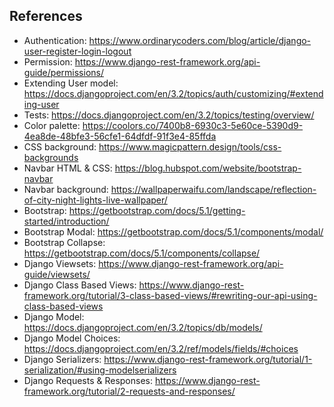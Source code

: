 ## References

- Authentication: https://www.ordinarycoders.com/blog/article/django-user-register-login-logout
- Permission: https://www.django-rest-framework.org/api-guide/permissions/
- Extending User model: https://docs.djangoproject.com/en/3.2/topics/auth/customizing/#extending-user
- Tests: https://docs.djangoproject.com/en/3.2/topics/testing/overview/
- Color palette: https://coolors.co/7400b8-6930c3-5e60ce-5390d9-4ea8de-48bfe3-56cfe1-64dfdf-91f3e4-85ffda
- CSS background: https://www.magicpattern.design/tools/css-backgrounds
- Navbar HTML & CSS: https://blog.hubspot.com/website/bootstrap-navbar
- Navbar background: https://wallpaperwaifu.com/landscape/reflection-of-city-night-lights-live-wallpaper/
- Bootstrap: https://getbootstrap.com/docs/5.1/getting-started/introduction/
- Bootstrap Modal: https://getbootstrap.com/docs/5.1/components/modal/
- Bootstrap Collapse: https://getbootstrap.com/docs/5.1/components/collapse/
- Django Viewsets: https://www.django-rest-framework.org/api-guide/viewsets/
- Django Class Based Views: https://www.django-rest-framework.org/tutorial/3-class-based-views/#rewriting-our-api-using-class-based-views
- Django Model: https://docs.djangoproject.com/en/3.2/topics/db/models/
- Django Model Choices: https://docs.djangoproject.com/en/3.2/ref/models/fields/#choices
- Django Serializers: https://www.django-rest-framework.org/tutorial/1-serialization/#using-modelserializers
- Django Requests & Responses: https://www.django-rest-framework.org/tutorial/2-requests-and-responses/
